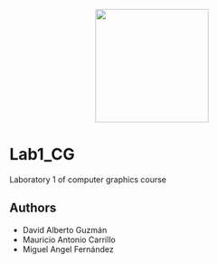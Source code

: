 <p align='center'>
  <img width='200' heigth='225' src='https://user-images.githubusercontent.com/62605744/171186764-43f7aae0-81a9-4b6e-b4ce-af963564eafb.png'>
</p>

# Lab1_CG
Laboratory 1 of computer graphics course

## Authors
- David Alberto Guzmán
- Mauricio Antonio Carrillo
- Miguel Angel Fernández

